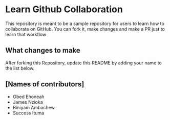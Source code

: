 
# Learn Github Collaboration
This repository is meant to be a sample repository for users to learn how to collaborate on GitHub. You can fork it, make changes and make a PR just to learn that workflow

## What changes to make
After forking this Repository, update this README by adding your name to the list below.

## [Names of contributors]
- Obed Ehoneah
- James Nzioka
- Biniyam Ambachew
- Success Ituma
